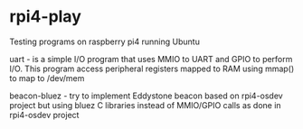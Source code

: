 # rpi4-play
Testing programs on raspberry pi4 running Ubuntu

uart - is a simple I/O program that uses MMIO to UART and GPIO to perform I/O. This program access peripheral registers mapped to RAM using mmap() to map to /dev/mem

beacon-bluez - try to implement  Eddystone beacon based on rpi4-osdev project but using bluez C libraries instead of MMIO/GPIO calls as done in rpi4-osdev project
